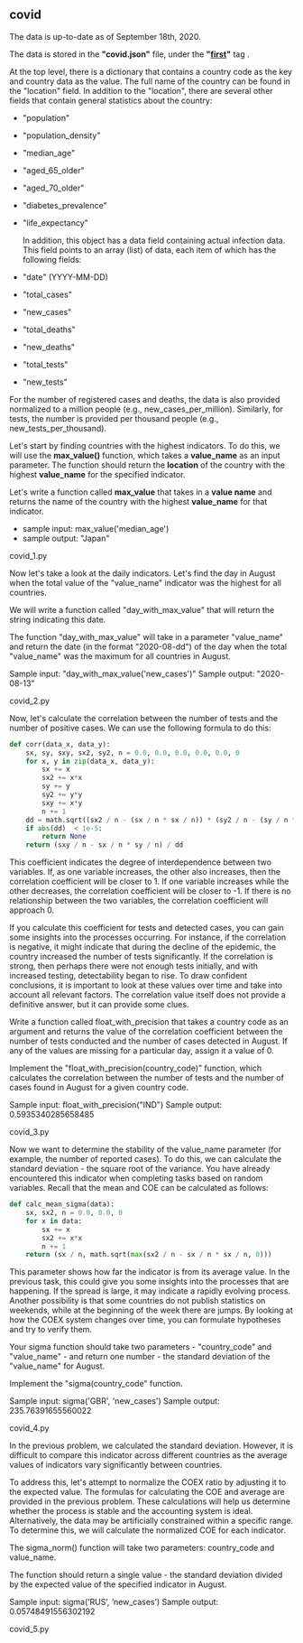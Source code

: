 ## covid

The data is up-to-date as of September 18th, 2020.

The data is stored in the **"covid.json"** file, under the **"[first](http://https://github.com/annannannannanna/covid/releases/tag/first "first")"** tag .


At the top level, there is a dictionary that contains a country code as the key and country data as the value. The full name of the country can be found in the "location" field. In addition to the "location", there are several other fields that contain general statistics about the country:

- "population"
- "population_density"
- "median_age"
- "aged_65_older"
- "aged_70_older"
- "diabetes_prevalence"
- "life_expectancy"


  In addition, this object has a data field containing actual infection data. This field points to an array (list) of data, each item of which has the following fields:
  
- "date" (YYYY-MM-DD)
- "total_cases"
- "new_cases"
- "total_deaths"
- "new_deaths"
- "total_tests"
- "new_tests"

For the number of registered cases and deaths, the data is also provided normalized to a million people (e.g., new_cases_per_million). Similarly, for tests, the number is provided per thousand people (e.g., new_tests_per_thousand).

Let's start by finding countries with the highest indicators. To do this, we will use the **max_value()** function, which takes a **value_name** as an input parameter. The function should return the **location** of the country with the highest **value_name** for the specified indicator.

Let's write a function called **max_value** that takes in a **value name** and returns the name of the country with the highest **value_name** for that indicator.
 - sample input: max_value('median_age')
 - sample output: "Japan"

covid_1.py

Now let's take a look at the daily indicators. Let's find the day in August when the total value of the "value_name" indicator was the highest for all countries.

We will write a function called "day_with_max_value" that will return the string indicating this date.

The function "day_with_max_value" will take in a parameter "value_name" and return the date (in the format "2020-08-dd") of the day when the total "value_name" was the maximum for all countries in August.

Sample input: "day_with_max_value('new_cases')"
Sample output: "2020-08-13"

covid_2.py

Now, let's calculate the correlation between the number of tests and the number of positive cases. We can use the following formula to do this:

```python
def corr(data_x, data_y):
    sx, sy, sxy, sx2, sy2, n = 0.0, 0.0, 0.0, 0.0, 0.0, 0
    for x, y in zip(data_x, data_y):
        sx += x
        sx2 += x*x
        sy += y
        sy2 += y*y
        sxy += x*y
        n += 1
    dd = math.sqrt((sx2 / n - (sx / n * sx / n)) * (sy2 / n - (sy / n * sy / n)))
    if abs(dd)  < 1e-5:
        return None
    return (sxy / n - sx / n * sy / n) / dd
```

This coefficient indicates the degree of interdependence between two variables.
If, as one variable increases, the other also increases, then the correlation coefficient will be closer to 1.
If one variable increases while the other decreases, the correlation coefficient will be closer to -1.
If there is no relationship between the two variables, the correlation coefficient will approach 0.

If you calculate this coefficient for tests and detected cases, you can gain some insights into the processes occurring. For instance, if the correlation is negative, it might indicate that during the decline of the epidemic, the country increased the number of tests significantly. If the correlation is strong, then perhaps there were not enough tests initially, and with increased testing, detectability began to rise.
To draw confident conclusions, it is important to look at these values over time and take into account all relevant factors. The correlation value itself does not provide a definitive answer, but it can provide some clues. 

Write a function called float_with_precision that takes a country code as an argument and returns the value of the correlation coefficient between the number of tests conducted and the number of cases detected in August. If any of the values are missing for a particular day, assign it a value of 0.

Implement the "float_with_precision(country_code)" function, which calculates the correlation between the number of tests and the number of cases found in August for a given country code.

Sample input: float_with_precision("IND")
Sample output: 0.5935340285658485

covid_3.py

Now we want to determine the stability of the value_name parameter (for example, the number of reported cases). To do this, we can calculate the standard deviation - the square root of the variance. You have already encountered this indicator when completing tasks based on random variables. Recall that the mean and COE can be calculated as follows:

```python
def calc_mean_sigma(data):
    sx, sx2, n = 0.0, 0.0, 0
    for x in data:
        sx += x
        sx2 += x*x
        n += 1
    return (sx / n, math.sqrt(max(sx2 / n - sx / n * sx / n, 0)))
```

This parameter shows how far the indicator is from its average value.
In the previous task, this could give you some insights into the processes that are happening. If the spread is large, it may indicate a rapidly evolving process. Another possibility is that some countries do not publish statistics on weekends, while at the beginning of the week there are jumps. By looking at how the COEX system changes over time, you can formulate hypotheses and try to verify them. 

Your sigma function should take two parameters - "country_code" and "value_name" - and return one number - the standard deviation of the "value_name" for August.

Implement the "sigma(country_code" function.

Sample input: sigma('GBR', 'new_cases')
Sample output: 235.76391655560022

covid_4.py

In the previous problem, we calculated the standard deviation. However, it is difficult to compare this indicator across different countries as the average values of indicators vary significantly between countries.

To address this, let's attempt to normalize the COEX ratio by adjusting it to the expected value. The formulas for calculating the COE and average are provided in the previous problem. These calculations will help us determine whether the process is stable and the accounting system is ideal. Alternatively, the data may be artificially constrained within a specific range. To determine this, we will calculate the normalized COE for each indicator. 

The sigma_norm() function will take two parameters: country_code and value_name. 

The function should return a single value - the standard deviation divided by the expected value of the specified indicator in August.

Sample input: sigma(‘RUS’, ‘new_cases’)
Sample output: 0.05748491556302192

covid_5.py
